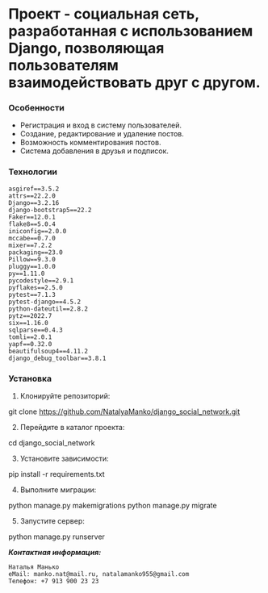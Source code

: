 # Проект - социальная сеть, разработанная с использованием Django, позволяющая пользователям взаимодействовать друг с другом.

### Особенности

- Регистрация и вход в систему пользователей.
- Создание, редактирование и удаление постов.
- Возможность комментирования постов.
- Система добавления в друзья и подписок.

### Технологии
```
asgiref==3.5.2
attrs==22.2.0
Django==3.2.16
django-bootstrap5==22.2
Faker==12.0.1
flake8==5.0.4
iniconfig==2.0.0
mccabe==0.7.0
mixer==7.2.2
packaging==23.0
Pillow==9.3.0
pluggy==1.0.0
py==1.11.0
pycodestyle==2.9.1
pyflakes==2.5.0
pytest==7.1.3
pytest-django==4.5.2
python-dateutil==2.8.2
pytz==2022.7
six==1.16.0
sqlparse==0.4.3
tomli==2.0.1
yapf==0.32.0
beautifulsoup4==4.11.2
django_debug_toolbar==3.8.1
```
### Установка

1. Клонируйте репозиторий:

git clone https://github.com/NatalyaManko/django_social_network.git

2. Перейдите в каталог проекта:

cd django_social_network

3. Установите зависимости:

pip install -r requirements.txt

4. Выполните миграции:

python manage.py makemigrations python manage.py migrate

5. Запустите сервер:

python manage.py runserver

**_Контактная информация:_**
```
Наталья Манько
eMail: manko.nat@mail.ru, natalamanko955@gmail.com
Телефон: +7 913 900 23 23
```
